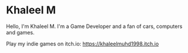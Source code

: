 # Khaleel M

Hello, I'm Khaleel M. I'm a Game Developer and a fan of cars, computers and games.

Play my indie games on itch.io: https://khaleelmuhd1998.itch.io
